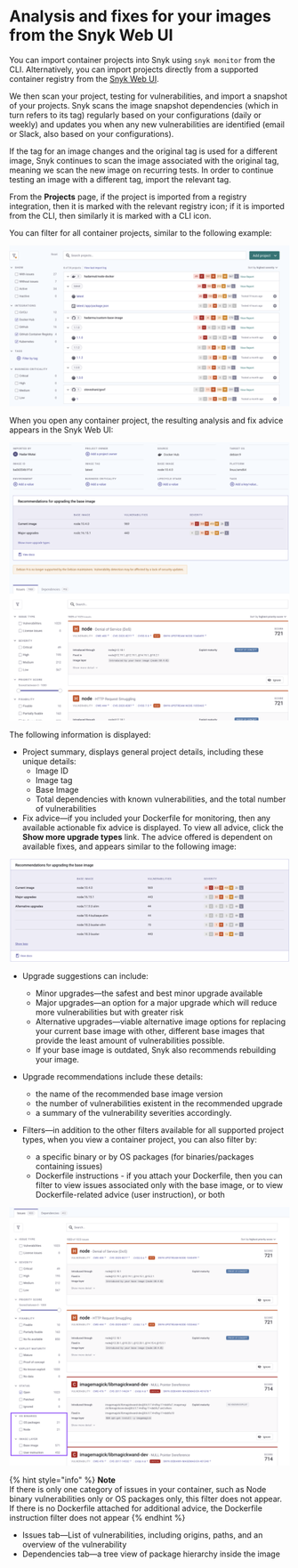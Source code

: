 # Analysis and fixes for your images from the Snyk Web UI

You can import container projects into Snyk using `snyk monitor` from the CLI. Alternatively, you can import projects directly from a supported container registry from the [Snyk Web UI](../../../snyk-web-ui/).

We then scan your project, testing for vulnerabilities, and import a snapshot of your projects. Snyk scans the image snapshot dependencies (which in turn refers to its tag) regularly based on your configurations (daily or weekly) and updates you when any new vulnerabilities are identified (email or Slack, also based on your configurations).

If the tag for an image changes and the original tag is used for a different image, Snyk continues to scan the image associated with the original tag, meaning we scan the new image on recurring tests. In order to continue testing an image with a different tag, import the relevant tag.

From the **Projects** page, if the project is imported from a registry integration, then it is marked with the relevant registry icon; if it is imported from the CLI, then similarly it is marked with a CLI icon.

You can filter for all container projects, similar to the following example:

![](<../../../.gitbook/assets/image (142).png>)

When you open any container project, the resulting analysis and fix advice appears in the Snyk Web UI:

![](<../../../.gitbook/assets/image (249).png>)

The following information is displayed:

* Project summary, displays general project details, including these unique details:
  * Image ID
  * Image tag
  * Base Image
  * Total dependencies with known vulnerabilities, and the total number of vulnerabilities
* Fix advice—if you included your Dockerfile for monitoring, then any available actionable fix advice is displayed. To view all advice, click the **Show more upgrade types** link. The advice offered is dependent on available fixes, and appears similar to the following image:

![](<../../../.gitbook/assets/image (166) (1) (2) (3).png>)

* Upgrade suggestions can include:
  * Minor upgrades—the safest and best minor upgrade available
  * Major upgrades—an option for a major upgrade which will reduce more vulnerabilities but with greater risk
  * Alternative upgrades—viable alternative image options for replacing your current base image with other, different base images that provide the least amount of vulnerabilities possible.
  * If your base image is outdated, Snyk also recommends rebuilding your image.
* Upgrade recommendations include these details:
  * the name of the recommended base image version
  * the number of vulnerabilities existent in the recommended upgrade
  * a summary of the vulnerability severities accordingly.
*   Filters—in addition to the other filters available for all supported project types, when you view a container project, you can also filter by:

    * a specific binary or by OS packages (for binaries/packages containing issues)
    * Dockerfile instructions - if you attach your Dockerfile, then you can filter to view issues associated only with the base image, or to view Dockerfile-related advice (user instruction), or both



![](<../../../.gitbook/assets/image (277).png>)

{% hint style="info" %}
**Note**\
If there is only one category of issues in your container, such as Node binary vulnerabilities only or OS packages only, this filter does not appear.\
If there is no Dockerfile attached for additional advice, the Dockerfile instruction filter does not appear
{% endhint %}

* Issues tab—List of vulnerabilities, including origins, paths, and an overview of the vulnerability
* Dependencies tab—a tree view of package hierarchy inside the image
